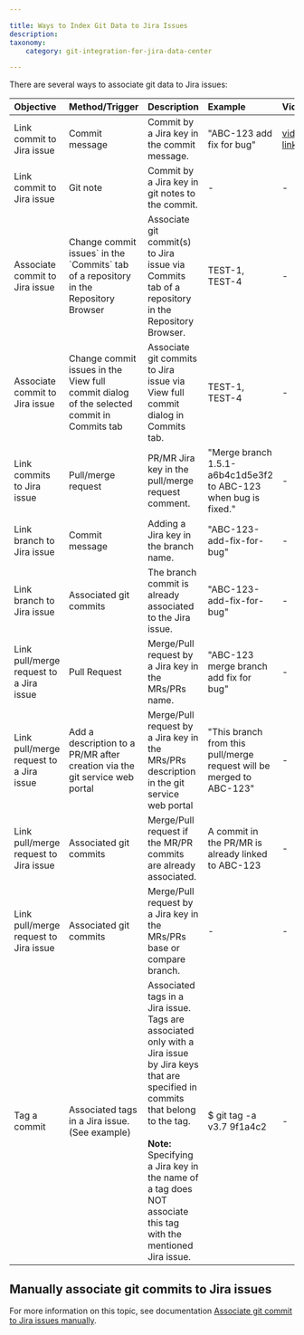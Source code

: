 ```yaml
---

title: Ways to Index Git Data to Jira Issues
description:
taxonomy:
    category: git-integration-for-jira-data-center

---
```

There are several ways to associate git data to Jira issues:

| **Objective** | **Method/Trigger** | **Description** | **Example** | **Video** |
| :--- | :--- | :--- | :--- | :--- |
| Link commit to Jira issue | Commit message | Commit by a Jira key in the commit message. | "ABC-123 add fix for bug" | [vid link](https://bigbrassband.wistia.com/medias/7kj43knu4m) |
| Link commit to Jira issue | Git note | Commit by a Jira key in git notes to the commit. | \-  | \-  |
| Associate commit to Jira issue | Change commit issues\` in the \`Commits\` tab of a repository in the Repository Browser | Associate git commit(s) to Jira issue via Commits tab of a repository in the Repository Browser. | TEST-1, TEST-4 | \-  |
| Associate commit to Jira issue | Change commit issues in the View full commit dialog of the selected commit in Commits tab | Associate git commits to Jira issue via View full commit dialog in Commits tab. | TEST-1, TEST-4 | \-  |
| Link commits to Jira issue | Pull/merge request | PR/MR Jira key in the pull/merge request comment. | "Merge branch 1.5.1-a6b4c1d5e3f2 to ABC-123 when bug is fixed." | \-  |
| Link branch to Jira issue | Commit message | Adding a Jira key in the branch name. | "ABC-123-add-fix-for-bug" | \-  |
| Link branch to Jira issue | Associated git commits | The branch commit is already associated to the Jira issue. | "ABC-123-add-fix-for-bug" | \-  |
| Link pull/merge request to a Jira issue | Pull Request | Merge/Pull request by a Jira key in the MRs/PRs name. | "ABC-123 merge branch add fix for bug" | \-  |
| Link pull/merge request to a Jira issue | Add a description to a PR/MR after creation via the git service web portal | Merge/Pull request by a Jira key in the MRs/PRs description in the git service web portal | "This branch from this pull/merge request will be merged to ABC-123" | \-  |
| Link pull/merge request to Jira issue | Associated git commits | Merge/Pull request if the MR/PR commits are already associated. | A commit in the PR/MR is already linked to ABC-123 | \-  |
| Link pull/merge request to Jira issue | Associated git commits | Merge/Pull request by a Jira key in the MRs/PRs base or compare branch. | \-  | \-  |
| Tag a commit | Associated tags in a Jira issue. (See example) | Associated tags in a Jira issue.  <br>Tags are associated only with a Jira issue by Jira keys that are specified in commits that belong to the tag.<br><br>**Note:** Specifying a Jira key in the name of a tag does NOT associate this tag with the mentioned Jira issue. | $ git tag -a v3.7 9f1a4c2 | \-  |

## Manually associate git commits to Jira issues

For more information on this topic, see documentation [Associate git commit to Jira issues manually](/git-integration-for-jira-data-center/linking-git-commits-to-jira-issues-gij-self-managed).

